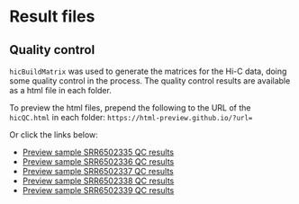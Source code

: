 
# Result files

## Quality control

`hicBuildMatrix` was used to generate the matrices for the Hi-C data, doing some quality control in the process. The quality control results are available as a html file in each folder.

To preview the html files, prepend the following to the URL of the `hicQC.html` in each folder: `https://html-preview.github.io/?url=`

Or click the links below: 

- [Preview sample SRR6502335 QC results](https://html-preview.github.io/?url=https://github.com/munch-group/hic-spermatogenesis/blob/main/results/SRR6502335_QC/hicQC.html)
- [Preview sample SRR6502336 QC results](https://html-preview.github.io/?url=https://github.com/munch-group/hic-spermatogenesis/blob/main/results/SRR6502336_QC/hicQC.html)
- [Preview sample SRR6502337 QC results](https://html-preview.github.io/?url=https://github.com/munch-group/hic-spermatogenesis/blob/main/results/SRR6502337_QC/hicQC.html)
- [Preview sample SRR6502338 QC results](https://html-preview.github.io/?url=https://github.com/munch-group/hic-spermatogenesis/blob/main/results/SRR6502338_QC/hicQC.html)
- [Preview sample SRR6502339 QC results](https://html-preview.github.io/?url=https://github.com/munch-group/hic-spermatogenesis/blob/main/results/SRR6502339_QC/hicQC.html)
